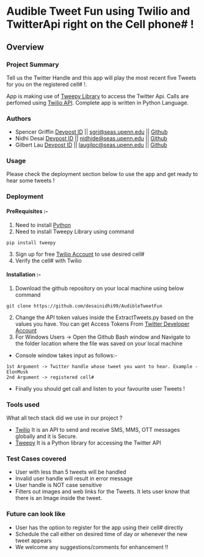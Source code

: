 # Audible Tweet Fun using Twilio and TwitterApi right on the Cell phone# !
## Overview

### Project Summary
Tell us the Twitter Handle and this app will play the most recent five Tweets for you on the registered cell# !.  

App is making use of [Tweepy Library](https://www.tweepy.org/) to access the Twitter Api. Calls are perfomed using [Twilio API](https://www.twilio.com/docs/libraries/python).
Complete app is written in Python Language.

### Authors
-  Spencer Griffin [Devpost ID](https://devpost.com/sgriffin10) ||  [sgri@seas.upenn.edu](sgri@seas.upenn.edu) ||  [Github](https://github.com/sgriffin10/)
-  Nidhi Desai [Devpost ID](https://devpost.com/desainidhi99) ||  [nidhide@seas.upenn.edu](nidhide@seas.upenn.edu) ||  [Github](https://github.com/desainidhi99/)
-  Gilbert Lau [Devpost ID](https://devpost.com/laugilpc) ||  [laugilpc@seas.upenn.edu](laugilpc@seas.upenn.edu) ||  [Github](https://github.com/laugil627/)

### Usage
  Please check the deployment section below to use the app and get ready to hear some tweets !
  
### Deployment
 #### PreRequisites :-
1. Need to install [Python](https://www.python.org/downloads/)
2. Need to install Tweepy Library using command 
```
pip install tweepy
```
3. Sign up for free [Twilio Account](https://www.twilio.com/login) to use desired cell# 
4. Verify the cell# with Twilio

#### Installation :-
1. Download the github repository on your local machine using below command
```
git clone https://github.com/desainidhi99/AudibleTweetFun
```
2. Change the API token values inside the ExtractTweets.py based on the values you have. You can get Access Tokens From [Twitter Developer Account](https://developer.twitter.com/en/apply-for-access)
3. For Windows Users -> Open the Github Bash window and Navigate to the folder location where the file was saved on your local machine
- Console window takes input as follows:-
 ```
 1st Argument -> Twitter handle whose tweet you want to hear. Example - ElonMusk
 2nd Argument -> registered cell#
 ```
 - Finally you should get call and listen to your favourite user Tweets !
 
 ### Tools used
 What all tech stack did we use in our project ?
 - [Twilio](https://www.twilio.com/docs/libraries/python) It is an API to send and receive SMS, MMS, OTT messages globally and it is Secure.
 - [Tweepy](https://www.tweepy.org/) It is a Python library for accessing the Twitter API
 
 ### Test Cases covered
- User with less than 5 tweets will be handled
- Invalid user handle will result in error message
- User handle is NOT case sensitive
- Filters out images and web links for the Tweets. It lets user know that there is an Image inside the tweet.
 
 ### Future can look like
 - User has the option to register for the app using their cell# directly
 - Schedule the call either on desired time of day or whenever the new tweet appears 
 - We welcome any suggestions/comments for enhancement !!





